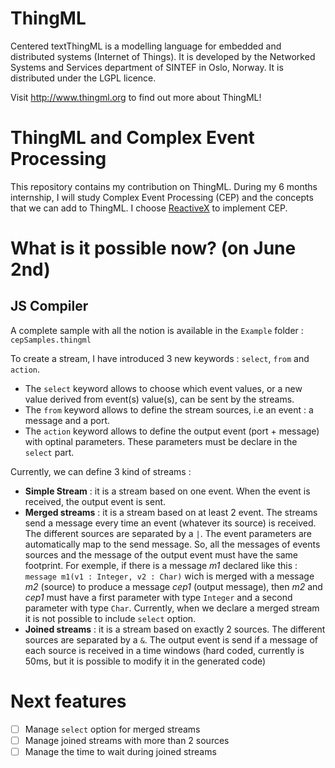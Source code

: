 ThingML
=======

Centered textThingML is a modelling language for embedded and distributed systems (Internet of Things).
It is developed by the Networked Systems and Services department of SINTEF in Oslo, Norway.
It is distributed under the LGPL licence.

Visit http://www.thingml.org to find out more about ThingML!

# ThingML and Complex Event Processing
This repository contains my contribution on ThingML. During my 6 months internship, I will study Complex Event Processing (CEP) and the concepts that we can add to ThingML. I choose [ReactiveX](http://reactivex.io/) to implement CEP.

# What is it possible now? (on June 2nd)

## JS Compiler
A complete sample with all the notion is available in the `Example` folder : `cepSamples.thingml`

To create a stream, I have introduced 3 new keywords : `select`, `from` and `action`.
- The `select` keyword allows to choose which event values, or a new value derived from event(s) value(s), can be sent by the streams.
- The `from` keyword allows to define the stream sources, i.e an event : a message and a port.
- The `action` keyword allows to define the output event (port + message) with optinal parameters. These parameters must be declare in the `select` part. 

Currently, we can define 3 kind of streams : 
- **Simple Stream** : it is a stream based on one event. When the event is received, the output event is sent.
- **Merged streams** : it is a stream based on at least 2 event. The streams send a message every time an event (whatever its source) is received. The different sources are separated by a `|`. The event parameters are automatically map to the send message. So, all the messages of events sources and the message of the output event must have the same footprint. For exemple, if there is a message *m1* declared like this : `message m1(v1 : Integer, v2 : Char)` wich is merged with a message *m2* (source) to produce a message *cep1* (output message), then *m2* and *cep1* must have a first parameter with type `Integer` and a second parameter with type `Char`. Currently, when we declare a merged stream it is not possible to include `select` option.
- **Joined streams** : it is a stream based on exactly 2 sources. The different sources are separated by a `&`. The output event is send if a message of each source is received in a time windows (hard coded, currently is 50ms, but it is possible to modify it in the generated code)

# Next features
- [ ] Manage `select` option for merged streams
- [ ] Manage joined streams with more than 2 sources
- [ ] Manage the time to wait during joined streams
